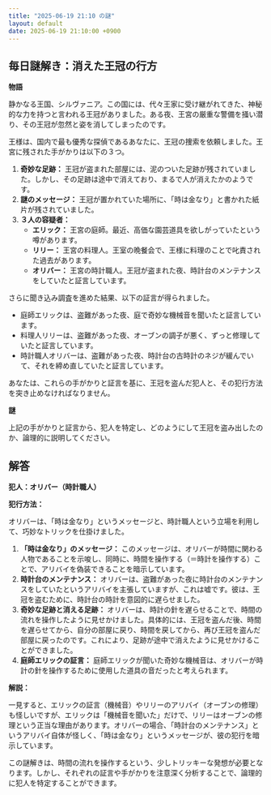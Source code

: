 ```yaml
---
title: "2025-06-19 21:10 の謎"
layout: default
date: 2025-06-19 21:10:00 +0900
---
```

## 毎日謎解き：消えた王冠の行方

**物語**

静かなる王国、シルヴァニア。この国には、代々王家に受け継がれてきた、神秘的な力を持つと言われる王冠がありました。ある夜、王宮の厳重な警備を掻い潜り、その王冠が忽然と姿を消してしまったのです。

王様は、国内で最も優秀な探偵であるあなたに、王冠の捜索を依頼しました。王宮に残された手がかりは以下の３つ。

1.  **奇妙な足跡：** 王冠が盗まれた部屋には、泥のついた足跡が残されていました。しかし、その足跡は途中で消えており、まるで人が消えたかのようです。
2.  **謎のメッセージ：** 王冠が置かれていた場所に、「時は金なり」と書かれた紙片が残されていました。
3.  **３人の容疑者：**
    *   **エリック：** 王宮の庭師。最近、高価な園芸道具を欲しがっていたという噂があります。
    *   **リリー：** 王宮の料理人。王室の晩餐会で、王様に料理のことで叱責された過去があります。
    *   **オリバー：** 王宮の時計職人。王冠が盗まれた夜、時計台のメンテナンスをしていたと証言しています。

さらに聞き込み調査を進めた結果、以下の証言が得られました。

*   庭師エリックは、盗難があった夜、庭で奇妙な機械音を聞いたと証言しています。
*   料理人リリーは、盗難があった夜、オーブンの調子が悪く、ずっと修理していたと証言しています。
*   時計職人オリバーは、盗難があった夜、時計台の古時計のネジが緩んでいて、それを締め直していたと証言しています。

あなたは、これらの手がかりと証言を基に、王冠を盗んだ犯人と、その犯行方法を突き止めなければなりません。

**謎**

上記の手がかりと証言から、犯人を特定し、どのようにして王冠を盗み出したのか、論理的に説明してください。

## 解答

**犯人：オリバー（時計職人）**

**犯行方法：**

オリバーは、「時は金なり」というメッセージと、時計職人という立場を利用して、巧妙なトリックを仕掛けました。

1.  **「時は金なり」のメッセージ：** このメッセージは、オリバーが時間に関わる人物であることを示唆し、同時に、時間を操作する（＝時計を操作する）ことで、アリバイを偽装できることを暗示しています。
2.  **時計台のメンテナンス：** オリバーは、盗難があった夜に時計台のメンテナンスをしていたというアリバイを主張していますが、これは嘘です。彼は、王冠を盗むために、時計台の時計を意図的に遅らせました。
3.  **奇妙な足跡と消える足跡：** オリバーは、時計の針を遅らせることで、時間の流れを操作したように見せかけました。具体的には、王冠を盗んだ後、時間を遅らせてから、自分の部屋に戻り、時間を戻してから、再び王冠を盗んだ部屋に戻ったのです。これにより、足跡が途中で消えたように見せかけることができました。
4.  **庭師エリックの証言：** 庭師エリックが聞いた奇妙な機械音は、オリバーが時計の針を操作するために使用した道具の音だったと考えられます。

**解説：**

一見すると、エリックの証言（機械音）やリリーのアリバイ（オーブンの修理）も怪しいですが、エリックは「機械音を聞いた」だけで、リリーはオーブンの修理という正当な理由があります。オリバーの場合、「時計台のメンテナンス」というアリバイ自体が怪しく、「時は金なり」というメッセージが、彼の犯行を暗示しています。

この謎解きは、時間の流れを操作するという、少しトリッキーな発想が必要となります。しかし、それぞれの証言や手がかりを注意深く分析することで、論理的に犯人を特定することができます。
